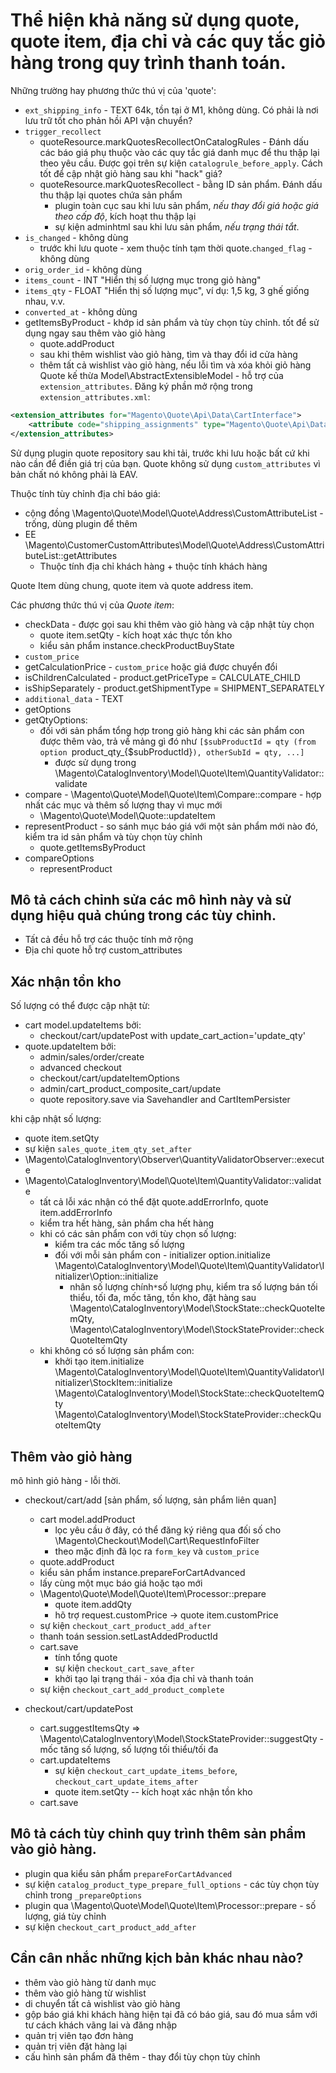 #  Thể hiện khả năng sử dụng quote, quote item, địa chỉ và các quy tắc giỏ hàng trong quy trình thanh toán.

Những trường hay phương thức thú vị của 'quote':
- `ext_shipping_info` - TEXT 64k, tồn tại ở M1, không dùng. Có phải là nơi lưu trữ tốt cho phản hồi API vận chuyển?
- `trigger_recollect`
    * quoteResource.markQuotesRecollectOnCatalogRules - Đánh dấu các báo giá phụ thuộc vào các quy tắc giá danh mục để thu thập lại theo yêu cầu. Được gọi trên sự kiện `catalogrule_before_apply`. Cách tốt để cập nhật giỏ hàng sau khi "hack" giá?
    * quoteResource.markQuotesRecollect - bằng ID sản phẩm. Đánh dấu thu thập lại quotes chứa sản phẩm
        + plugin toàn cục sau khi lưu sản phẩm, _nếu thay đổi giá hoặc giá theo cấp độ_, kích hoạt thu thập lại
        + sự kiện adminhtml sau khi lưu sản phẩm, _nếu trạng thái tắt_.
- `is_changed` - không dùng
    * trước khi lưu quote - xem thuộc tính tạm thời quote.`changed_flag` - không dùng
- `orig_order_id` -  không dùng
- `items_count` - INT "Hiển thị số lượng mục trong giỏ hàng"
- `items_qty` - FLOAT "Hiển thị số lượng mục", ví dụ: 1,5 kg, 3 ghế giống nhau, v.v.
- `converted_at` - không dùng
- getItemsByProduct - khớp id sản phẩm và tùy chọn tùy chỉnh. tốt để sử dụng ngay sau thêm vào giỏ hàng
    + quote.addProduct
    + sau khi thêm wishlist vào giỏ hàng, tìm và thay đổi id cửa hàng
    + thêm tất cả wishlist vào giỏ hàng, nếu lỗi tìm và xóa khỏi giỏ hàng
Quote kế thừa Model\AbstractExtensibleModel - hỗ trợ của `extension_attributes`.
Đăng ký phần mở rộng trong `extension_attributes.xml`:
```xml
<extension_attributes for="Magento\Quote\Api\Data\CartInterface">
    <attribute code="shipping_assignments" type="Magento\Quote\Api\Data\ShippingAssignmentInterface[]" />
</extension_attributes>
```
Sử dụng plugin quote repository sau khi tải, trước khi lưu hoặc bất cứ khi nào cần để điền giá trị của bạn.
Quote không sử dụng `custom_attributes` vì bản chất nó không phải là EAV.

Thuộc tính tùy chỉnh địa chỉ báo giá:
* cộng đồng \Magento\Quote\Model\Quote\Address\CustomAttributeList - trống, dùng plugin để thêm
* EE \Magento\CustomerCustomAttributes\Model\Quote\Address\CustomAttributeList::getAttributes
    + Thuộc tính địa chỉ khách hàng + thuộc tính khách hàng

Quote Item dùng chung, quote item và quote address item.

Các phương thức thú vị của *Quote item*:
- checkData - được gọi sau khi thêm vào giỏ hàng và cập nhật tùy chọn
    * quote item.setQty - kích hoạt xác thực tồn kho
    * kiểu sản phẩm instance.checkProductBuyState
- `custom_price`
- getCalculationPrice - `custom_price` hoặc giá được chuyển đổi
- isChildrenCalculated - product.getPriceType = CALCULATE_CHILD
- isShipSeparately - product.getShipmentType = SHIPMENT_SEPARATELY
- `additional_data` - TEXT
- getOptions
- getQtyOptions:
    * đối với sản phẩm tổng hợp trong giỏ hàng khi các sản phẩm con được thêm vào, trả về mảng gì đó như
      `[$subProductId = qty (from option `product_qty_{$subProductId}`), otherSubId = qty, ...]`
        + được sử dụng trong \Magento\CatalogInventory\Model\Quote\Item\QuantityValidator::validate
- compare - \Magento\Quote\Model\Quote\Item\Compare::compare - hợp nhất các mục và thêm số lượng thay vì mục mới
    + \Magento\Quote\Model\Quote::updateItem
- representProduct - so sánh mục báo giá với một sản phẩm mới nào đó, kiểm tra id sản phẩm và tùy chọn tùy chỉnh
    + quote.getItemsByProduct
- compareOptions
    + representProduct

## Mô tả cách chỉnh sửa các mô hình này và sử dụng hiệu quả chúng trong các tùy chỉnh.
- Tất cả đều hỗ trợ các thuộc tính mở rộng
- Địa chỉ quote hỗ trợ custom_attributes

## Xác nhận tồn kho
Số lượng có thể được cập nhật từ:
- cart model.updateItems bởi:
    * checkout/cart/updatePost with update_cart_action='update_qty'
- quote.updateItem bởi:
    * admin/sales/order/create
    * advanced checkout
    * checkout/cart/updateItemOptions
    * admin/cart_product_composite_cart/update
    * quote repository.save via Savehandler and CartItemPersister

khi cập nhật số lượng:
- quote item.setQty
- sự kiện `sales_quote_item_qty_set_after`
- \Magento\CatalogInventory\Observer\QuantityValidatorObserver::execute
- \Magento\CatalogInventory\Model\Quote\Item\QuantityValidator::validate
    * tất cả lỗi xác nhận có thể đặt quote.addErrorInfo, quote item.addErrorInfo
    * kiểm tra hết hàng, sản phẩm cha hết hàng
    * khi có các sản phẩm con với tùy chọn số lượng:
        + kiểm tra các mốc tăng số lượng
        + đối với mỗi sản phẩm con - initializer option.initialize
          \Magento\CatalogInventory\Model\Quote\Item\QuantityValidator\Initializer\Option::initialize
            - nhân số lượng chính`*`số lượng phụ, kiểm tra số lượng bán tối thiểu, tối đa, mốc tăng, tồn kho, đặt hàng sau
              \Magento\CatalogInventory\Model\StockState::checkQuoteItemQty,
              \Magento\CatalogInventory\Model\StockStateProvider::checkQuoteItemQty
    * khi không có số lượng sản phẩm con:
        + khởi tạo item.initialize
          \Magento\CatalogInventory\Model\Quote\Item\QuantityValidator\Initializer\StockItem::initialize
          \Magento\CatalogInventory\Model\StockState::checkQuoteItemQty
          \Magento\CatalogInventory\Model\StockStateProvider::checkQuoteItemQty

## Thêm vào giỏ hàng
mô hình giỏ hàng - lỗi thời.

- checkout/cart/add [sản phẩm, số lượng, sản phẩm liên quan]
    * cart model.addProduct
        + lọc yêu cầu ở đây, có thể đăng ký riêng qua đối số cho \Magento\Checkout\Model\Cart\RequestInfoFilter
        + theo mặc định đã lọc ra `form_key` và `custom_price`
    * quote.addProduct
    * kiểu sản phẩm instance.prepareForCartAdvanced
    * lấy cùng một mục báo giá hoặc tạo mới
    * \Magento\Quote\Model\Quote\Item\Processor::prepare
        + quote item.addQty
        + hõ trợ request.customPrice -> quote item.customPrice
    * sự kiện `checkout_cart_product_add_after`
    * thanh toán session.setLastAddedProductId
    * cart.save
        + tính tổng quote
        + sự kiện `checkout_cart_save_after`
        + khởi tạo lại trạng thái - xóa địa chỉ và thanh toán
    * sự kiện `checkout_cart_add_product_complete`

- checkout/cart/updatePost
    * cart.suggestItemsQty => \Magento\CatalogInventory\Model\StockStateProvider::suggestQty - mốc tăng số lượng, số lượng tối thiểu/tối đa
    * cart.updateItems
        + sự kiện `checkout_cart_update_items_before`, `checkout_cart_update_items_after`
        + quote item.setQty -- kích hoạt xác nhận tồn kho
    * cart.save

## Mô tả cách tùy chỉnh quy trình thêm sản phẩm vào giỏ hàng.
- plugin qua kiểu sản phẩm `prepareForCartAdvanced`
- sự kiện `catalog_product_type_prepare_full_options` - các tùy chọn tùy chỉnh trong `_prepareOptions`
- plugin qua \Magento\Quote\Model\Quote\Item\Processor::prepare - số lượng, giá tùy chỉnh
- sự kiện `checkout_cart_product_add_after`

## Cần cân nhắc những kịch bản khác nhau nào?
- thêm vào giỏ hàng từ danh mục
- thêm vào giỏ hàng từ wishlist
- di chuyển tất cả wishlist vào giỏ hàng
- gộp báo giá khi khách hàng hiện tại đã có báo giá, sau đó mua sắm với tư cách khách vãng lai và đăng nhập
- quản trị viên tạo đơn hàng
- quản trị viên đặt hàng lại
- cấu hình sản phẩm đã thêm - thay đổi tùy chọn tùy chỉnh
